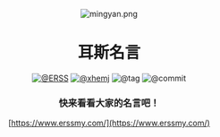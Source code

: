 <div style="text-align:center">

![mingyan.png](https://i.loli.net/2021/05/23/ldzxMt9PYQ3LNyU.png)

# 耳斯名言

[![@ERSS](https://badgen.net/badge/icon/ERSS?icon=bitcoin-lightning&label)](https://github.com/icerss/mingyan) [![@xhemj](https://badgen.net/badge/icon/xhemj/mingyan?icon=github&label)](https://github.com/xhemj) ![@tag](https://badgen.net/github/tag/xhemj/mingyan) ![@commit](https://badgen.net/github/last-commit/xhemj/mingyan)

### 快来看看大家的名言吧！

[https://www.erssmy.com/](https://www.erssmy.com/)

</div>
